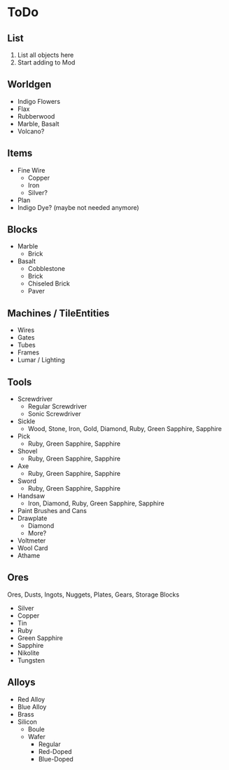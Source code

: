 # ToDo

## List
1. List all objects here
2. Start adding to Mod

## Worldgen
- Indigo Flowers
- Flax
- Rubberwood
- Marble, Basalt
- Volcano?

## Items
- Fine Wire
  - Copper
  - Iron
  - Silver?
- Plan
- Indigo Dye? (maybe not needed anymore)

## Blocks
- Marble
  - Brick
- Basalt
  - Cobblestone
  - Brick
  - Chiseled Brick
  - Paver

## Machines / TileEntities
- Wires
- Gates
- Tubes
- Frames
- Lumar / Lighting

## Tools
- Screwdriver
  - Regular Screwdriver
  - Sonic Screwdriver
- Sickle
  - Wood, Stone, Iron, Gold, Diamond, Ruby, Green Sapphire, Sapphire
- Pick
  - Ruby, Green Sapphire, Sapphire
- Shovel
  - Ruby, Green Sapphire, Sapphire
- Axe
  - Ruby, Green Sapphire, Sapphire
- Sword
  - Ruby, Green Sapphire, Sapphire
- Handsaw
  - Iron, Diamond, Ruby, Green Sapphire, Sapphire
- Paint Brushes and Cans
- Drawplate
  - Diamond
  - More?
- Voltmeter
- Wool Card
- Athame

## Ores
Ores, Dusts, Ingots, Nuggets, Plates, Gears, Storage Blocks
- Silver
- Copper
- Tin
- Ruby
- Green Sapphire
- Sapphire
- Nikolite
- Tungsten

## Alloys
- Red Alloy
- Blue Alloy
- Brass
- Silicon
  - Boule
  - Wafer
    - Regular
    - Red-Doped
    - Blue-Doped
